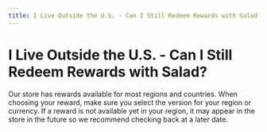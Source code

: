 ```yaml
---
title: I Live Outside the U.S. - Can I Still Redeem Rewards with Salad?
---
```


# I Live Outside the U.S. - Can I Still Redeem Rewards with Salad?

Our store has rewards available for most regions and countries. When choosing your reward, make sure you select the version for your region or currency. If a reward is not available yet in your region, it may appear in the store in the future so we recommend checking back at a later date.
